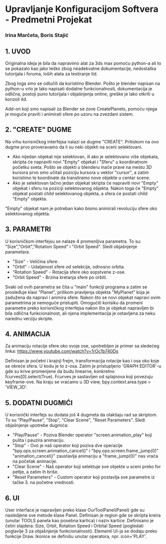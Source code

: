 # Upravljanje Konfiguracijom Softvera - Predmetni Projekat
### Irina Marčeta, Boris Stajić


## 1. UVOD

Originalna ideja je bila da napravimo alat za 3ds max pomoću python-a ali to se pokazalo kao jako teško zbog
neadekvatne dokumentacije, nedostatka tutorijala i foruma, loših alata za testiranje itd.

Zbog toga smo se odlučili da koristimo Blender. Pošto je blender napisan na python-u vrlo je lako napisati dodatne funkcionalnosti,
dokumentacija je odlična, postoji puno tutorijala i objašnjenja online, greške je lako otkriti u konzoli itd.

Add-on koji smo napisali za Blender se zove CreatePlanets, pomoću njega je moguće praviti i animirati sfere po uzoru na zvezdani sistem.

## 2. "CREATE" DUGME

Na vrhu korisničkog interfejsa nalazi se dugme "CREATE". Pritiskom na ovo dugme prvo proveravamo da li su neki objekti na sceni selektovani. 
- Ako nijedan objekat nije selektovan, ili ako je selektovano više objekata, skripta će napraviti novi "Empty" objekat i "Sferu" u koordinatnom početku sveta. Pošto se objekti u blenderu inače prave na mestu 3D kursora prvo smo učitali poziciju kursora u vektor "cursor", a zatim koristimo te koordinate da transliramo nove objekte u centar scene.
- Ako je selektovan tačno jedan objekat skripta će napraviti novi "Empty" objekat i sferu na poziciji selektovanog objekta.
Nakon toga će "Empty" objekat postati child selektovanog objekta, a sfera će postati child "Empty" objekta.

"Empty" objekat nam je potreban kako bismo animirali revoluciju sfere oko selektovanog objekta.

## 3. PARAMETRI

U korisničkom interfejsu se nalaze 4 promenljiva parametra. To su: "Size","Orbit","Rotation Speed" i "Orbit Speed".
Sledi objašnjenje parametara.
- "Size" - Veličina sfere.
- "Orbit" - Udaljenost sfere od selekcije, odnosno orbita.
- "Rotation Speed" - Rotacija sfere oko sopstvene z-ose.
- "Orbit Speed" - Brzina kretanja sfere po orbiti.

Svaki od ovih parametra se čita u "main" funkciji programa a zatim se prosleđuje klasi "Planet", prilikom pravljenja objekta "MyPlanet" koja je zadužena da napravi i animira sfere. Nakon što se novi objekat napravi ovim parametrima je nemoguće pristupiti. Omogućiti korisiku da promeni parametre preko korisničkog interfejsa nakon što je objekat napravljen bi bila odlična funkcionalnost, ali njena implementacija je ostavljena za neku narednu verziju skripte.


## 4. ANIMACIJA

Za animaciju rotacije sfere oko svoje ose, upotrebljen je primer sa sledećeg linka: <https://www.youtube.com/watch?v=1rOc1b740Ds>

Definisan je početni i krajnji frejm, transformacija rotacije kao i osa oko koje se okreće sfera. U kodu je to z-osa. 
Zatim je pristupljeno 'GRAPH EDITOR'-u gde su krive promenjene da budu linearne, konkretno fcurves[0].select(True). Fcurves je sastavljen od splajnova koji povezuju keyframe-ove. Na kraju se vraćamo u 3D view, bpy.context.area.type = 'VIEW_3D'.

## 5. DODATNI DUGMIĆI

U korisnički interfejs su dodata još 4 dugmeta da olakšaju rad sa skriptom. To su "Play/Pause", "Stop", "Clear Scene", "Reset Parameters".
Sledi objašnjenje upotrebe dugmića:
- "Play/Pause" - Poziva Blender operator "screen.animation_play" koji pušta i pauzira animaciju.
- "Stop" - Ovo je naš operator koji poziva dve operacije "bpy.ops.screen.animation_cancel()" i "bpy.ops.screen.frame_jump(0)"
"animation_cancel()" zaustavlja animaciju a "frame_jump(0)" nas vraća na početak animacije.
- "Clear Scene" - Naš operator koji selektuje sve objekte u sceni preko for petlje, a zatim ih briše.
- "Reset Parameters" - Custom operator koji postavlja sve parametre iz tačke 3. na početne vrednosti.

## 6. UI

User interface je napravljen preko klase OurToolPanel(Panel) gde su nasledjene sve metode klase Panel. Definisan je region gde se skripta kreira (unutar TOOLS panela kao posebna kartica) i naziv kartice. Definisano je četiri slajdera: Size, Orbit, Rotation Speed i Orbital Speed (pogledati poglavlje 3 za objašnjenje funkcionalnosti). Elementi UI-ja se dodaju preko funkcije Draw. Ikonice se definišu unutar operatora, npr. icon='PLAY'.
